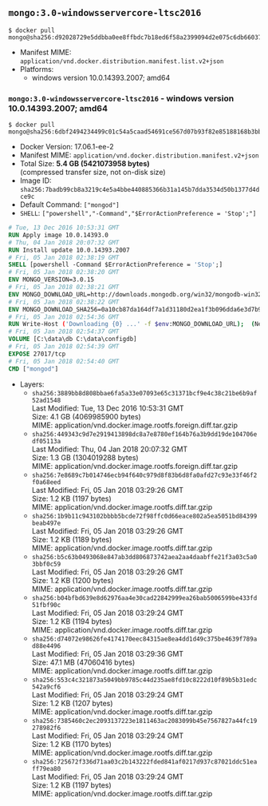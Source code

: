 ## `mongo:3.0-windowsservercore-ltsc2016`

```console
$ docker pull mongo@sha256:d92028729e5ddbba0ee8ffbdc7b18ed6f58a2399094d2e075c6db66037baef5b
```

-	Manifest MIME: `application/vnd.docker.distribution.manifest.list.v2+json`
-	Platforms:
	-	windows version 10.0.14393.2007; amd64

### `mongo:3.0-windowsservercore-ltsc2016` - windows version 10.0.14393.2007; amd64

```console
$ docker pull mongo@sha256:6dbf2494234499c01c54a5caad54691ce567d07b93f82e85188168b3bbfff118
```

-	Docker Version: 17.06.1-ee-2
-	Manifest MIME: `application/vnd.docker.distribution.manifest.v2+json`
-	Total Size: **5.4 GB (5421073958 bytes)**  
	(compressed transfer size, not on-disk size)
-	Image ID: `sha256:7badb99cb8a3219c4e5a4bbe440885366b31a145b7dda3534d50b1377d4dce9c`
-	Default Command: `["mongod"]`
-	`SHELL`: `["powershell","-Command","$ErrorActionPreference = 'Stop';"]`

```dockerfile
# Tue, 13 Dec 2016 10:53:31 GMT
RUN Apply image 10.0.14393.0
# Thu, 04 Jan 2018 20:07:32 GMT
RUN Install update 10.0.14393.2007
# Fri, 05 Jan 2018 02:38:19 GMT
SHELL [powershell -Command $ErrorActionPreference = 'Stop';]
# Fri, 05 Jan 2018 02:38:20 GMT
ENV MONGO_VERSION=3.0.15
# Fri, 05 Jan 2018 02:38:21 GMT
ENV MONGO_DOWNLOAD_URL=http://downloads.mongodb.org/win32/mongodb-win32-x86_64-2008plus-ssl-3.0.15-signed.msi
# Fri, 05 Jan 2018 02:38:22 GMT
ENV MONGO_DOWNLOAD_SHA256=0a10cb87da164df7a1d31180d2ea1f3b096dda6e3d7b9f95c184ef953a1677bb
# Fri, 05 Jan 2018 02:54:36 GMT
RUN Write-Host ('Downloading {0} ...' -f $env:MONGO_DOWNLOAD_URL); 	(New-Object System.Net.WebClient).DownloadFile($env:MONGO_DOWNLOAD_URL, 'mongo.msi'); 		Write-Host ('Verifying sha256 ({0}) ...' -f $env:MONGO_DOWNLOAD_SHA256); 	if ((Get-FileHash mongo.msi -Algorithm sha256).Hash -ne $env:MONGO_DOWNLOAD_SHA256) { 		Write-Host 'FAILED!'; 		exit 1; 	}; 		Write-Host 'Installing ...'; 	Start-Process msiexec -Wait 		-ArgumentList @( 			'/i', 			'mongo.msi', 			'/quiet', 			'/qn', 			'INSTALLLOCATION=C:\mongodb', 			'ADDLOCAL=all' 		); 	$env:PATH = 'C:\mongodb\bin;' + $env:PATH; 	[Environment]::SetEnvironmentVariable('PATH', $env:PATH, [EnvironmentVariableTarget]::Machine); 		Write-Host 'Verifying install ...'; 	Write-Host '  mongo --version'; mongo --version; 	Write-Host '  mongod --version'; mongod --version; 		Write-Host 'Removing ...'; 	Remove-Item C:\mongodb\bin\*.pdb -Force; 	Remove-Item C:\windows\installer\*.msi -Force; 	Remove-Item mongo.msi -Force; 		Write-Host 'Complete.';
# Fri, 05 Jan 2018 02:54:37 GMT
VOLUME [C:\data\db C:\data\configdb]
# Fri, 05 Jan 2018 02:54:39 GMT
EXPOSE 27017/tcp
# Fri, 05 Jan 2018 02:54:40 GMT
CMD ["mongod"]
```

-	Layers:
	-	`sha256:3889bb8d808bbae6fa5a33e07093e65c31371bcf9e4c38c21be6b9af52ad1548`  
		Last Modified: Tue, 13 Dec 2016 10:53:31 GMT  
		Size: 4.1 GB (4069985900 bytes)  
		MIME: application/vnd.docker.image.rootfs.foreign.diff.tar.gzip
	-	`sha256:449343c9d7e2919413898dc8a7e8780ef164b76a3b9dd19de104706edf05113a`  
		Last Modified: Thu, 04 Jan 2018 20:07:32 GMT  
		Size: 1.3 GB (1304019288 bytes)  
		MIME: application/vnd.docker.image.rootfs.foreign.diff.tar.gzip
	-	`sha256:7e8689c7b014746ecb94f640c979d8f83b6d8fa0afd27c93e33f46f2f0a68eed`  
		Last Modified: Fri, 05 Jan 2018 03:29:26 GMT  
		Size: 1.2 KB (1197 bytes)  
		MIME: application/vnd.docker.image.rootfs.diff.tar.gzip
	-	`sha256:1b9b11c943102bbbb5bcde72f98ffc0d66eace802a5ea5051bd84399beab497e`  
		Last Modified: Fri, 05 Jan 2018 03:29:26 GMT  
		Size: 1.2 KB (1189 bytes)  
		MIME: application/vnd.docker.image.rootfs.diff.tar.gzip
	-	`sha256:b5c63b0493068e847ab3dd806873742aea2aa4daabffe21f3a03c5a03bbf0c59`  
		Last Modified: Fri, 05 Jan 2018 03:29:26 GMT  
		Size: 1.2 KB (1200 bytes)  
		MIME: application/vnd.docker.image.rootfs.diff.tar.gzip
	-	`sha256:b04bfbd639e8d62976aa4e30cad22842999ea26bab5006599be433fd51fbf90c`  
		Last Modified: Fri, 05 Jan 2018 03:29:24 GMT  
		Size: 1.2 KB (1194 bytes)  
		MIME: application/vnd.docker.image.rootfs.diff.tar.gzip
	-	`sha256:d74072e98626fe4174170eec84315ae8ea4dd1d49c375be4639f789ad88e4496`  
		Last Modified: Fri, 05 Jan 2018 03:29:36 GMT  
		Size: 47.1 MB (47060416 bytes)  
		MIME: application/vnd.docker.image.rootfs.diff.tar.gzip
	-	`sha256:553c4c321873a5049bb9785c44d235ae8fd10c8222d10f89b5b31edc542a9cf6`  
		Last Modified: Fri, 05 Jan 2018 03:29:24 GMT  
		Size: 1.2 KB (1207 bytes)  
		MIME: application/vnd.docker.image.rootfs.diff.tar.gzip
	-	`sha256:7385460c2ec2093137223e1811463ac2083099b45e7567827a44fc19278982f6`  
		Last Modified: Fri, 05 Jan 2018 03:29:24 GMT  
		Size: 1.2 KB (1170 bytes)  
		MIME: application/vnd.docker.image.rootfs.diff.tar.gzip
	-	`sha256:725672f336d71aa03c2b143222fded841af0217d937c87021ddc51eaff79ea80`  
		Last Modified: Fri, 05 Jan 2018 03:29:24 GMT  
		Size: 1.2 KB (1197 bytes)  
		MIME: application/vnd.docker.image.rootfs.diff.tar.gzip
